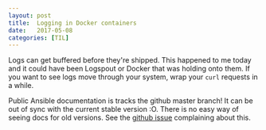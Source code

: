 ```yaml
---
layout: post
title:  Logging in Docker containers
date:   2017-05-08
categories: [TIL]
---
```


Logs can get buffered before they're shipped. This happened to me today and it could have been Logspout or Docker that was holding onto them. If you want to see logs move through your system, wrap your `curl` requests in a while.

Public Ansible documentation is tracks the github master branch! It can be out of sync with the current stable version :O. There is no easy way of seeing docs for old versions. See the [github issue](https://github.com/ansible/ansible/issues/10967) complaining about this.

